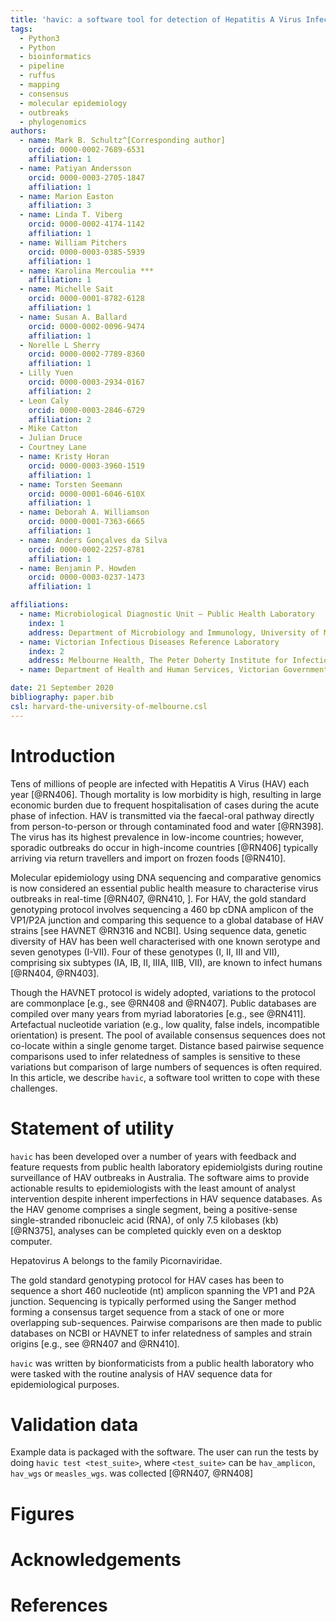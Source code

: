```yaml
---
title: 'havic: a software tool for detection of Hepatitis A Virus Infection Clusters from clinical cDNA sequences'
tags:
  - Python3
  - Python
  - bioinformatics
  - pipeline
  - ruffus
  - mapping
  - consensus
  - molecular epidemiology
  - outbreaks
  - phylogenomics
authors:
  - name: Mark B. Schultz^[Corresponding author]
    orcid: 0000-0002-7689-6531
    affiliation: 1
  - name: Patiyan Andersson
    orcid: 0000-0003-2705-1847
    affiliation: 1
  - name: Marion Easton
    affiliation: 3
  - name: Linda T. Viberg
    orcid: 0000-0002-4174-1142
    affiliation: 1
  - name: William Pitchers
    orcid: 0000-0003-0385-5939
    affiliation: 1
  - name: Karolina Mercoulia ***
    affiliation: 1
  - name: Michelle Sait
    orcid: 0000-0001-8782-6128
    affiliation: 1
  - name: Susan A. Ballard
    orcid: 0000-0002-0096-9474
    affiliation: 1
  - Norelle L Sherry
    orcid: 0000-0002-7789-8360
    affiliation: 1
  - Lilly Yuen
    orcid: 0000-0003-2934-0167
    affiliation: 2
  - Leon Caly
    orcid: 0000-0003-2846-6729
    affiliation: 2
  - Mike Catton
  - Julian Druce
  - Courtney Lane
  - name: Kristy Horan
    orcid: 0000-0003-3960-1519
    affiliation: 1
  - name: Torsten Seemann
    orcid: 0000-0001-6046-610X
    affiliation: 1
  - name: Deborah A. Williamson
    orcid: 0000-0001-7363-6665
    affiliation: 1
  - name: Anders Gonçalves da Silva
    orcid: 0000-0002-2257-8781
    affiliation: 1
  - name: Benjamin P. Howden
    orcid: 0000-0003-0237-1473
    affiliation: 1

affiliations:
  - name: Microbiological Diagnostic Unit – Public Health Laboratory
    index: 1
    address: Department of Microbiology and Immunology, University of Melbourne at The Peter Doherty Institute for Infection and Immunity, 792 Elizabeth Street, Melbourne, Victoria, Australia, 3000
  - name: Victorian Infectious Diseases Reference Laboratory
    index: 2
    address: Melbourne Health, The Peter Doherty Institute for Infection and Immunity, 792 Elizabeth Street, Melbourne, Victoria, Australia, 3000
  - name: Department of Health and Human Services, Victorian Government, Australia

date: 21 September 2020
bibliography: paper.bib
csl: harvard-the-university-of-melbourne.csl
---
```


# Introduction

Tens of millions of people are infected with Hepatitis A Virus (HAV) each year [@RN406].  Though mortality is low morbidity is high, resulting in large economic burden due to frequent hospitalisation of cases during the acute phase of infection.  HAV is transmitted via the faecal-oral pathway directly from person-to-person or through contaminated food and water [@RN398].  The virus has its highest prevalence in low-income countries; however, sporadic outbreaks do occur in high-income countries [@RN406] typically arriving via return travellers and import on frozen foods [@RN410].  

Molecular epidemiology using DNA sequencing and comparative genomics is now considered an essential public health measure to characterise virus outbreaks in real-time [@RN407, @RN410, ].  For HAV, the gold standard genotyping protocol involves sequencing a 460 bp cDNA amplicon of the VP1/P2A junction and comparing this sequence to a global database of HAV strains [see HAVNET @RN316 and NCBI].  Using sequence data, genetic diversity of HAV has been well characterised with one known serotype and seven genotypes (I-VII).  Four of these genotypes (I, II, III and VII), comprising six subtypes (IA, IB, II, IIIA, IIIB, VII), are known to infect humans [@RN404, @RN403].  

Though the HAVNET protocol is widely adopted, variations to the protocol are commonplace [e.g., see @RN408 and @RN407].  Public databases are compiled over many years from myriad laboratories [e.g., see @RN411].  Artefactual nucleotide variation (e.g., low quality, false indels, incompatible orientation) is present.  The pool of available consensus sequences does not co-locate within a single genome target.  Distance based pairwise sequence comparisons used to infer relatedness of samples is sensitive to these variations but comparison of large numbers of sequences is often required.  In this article, we describe `havic`, a software tool written to cope with these challenges.  

# Statement of utility

`havic` has been developed over a number of years with feedback and feature requests from public health laboratory epidemiolgists during routine surveillance of HAV outbreaks in Australia.  The software aims to provide actionable results to epidemiologists with the least amount of analyst intervention despite inherent imperfections in HAV sequence databases.  As the HAV genome comprises a single segment, being a positive-sense single-stranded ribonucleic acid (RNA), of only 7.5 kilobases (kb) [@RN375], analyses can be completed quickly even on a desktop computer.



Hepatovirus A belongs to the family Picornaviridae.  

The gold standard genotyping protocol for HAV cases  has been to sequence a short 460 nucleotide (nt) amplicon spanning the VP1 and P2A junction.  Sequencing is typically performed using the Sanger method forming a consensus target sequence from a stack of one or more overlapping sub-sequences.  Pairwise comparisons are then made to public databases on NCBI or HAVNET to infer relatedness of samples and strain origins [e.g., see @RN407 and @RN410].    


`havic` was written by bionformaticists from a public health laboratory who were tasked with the routine analysis of HAV sequence data for epidemiological purposes.  


# Validation data

Example data is packaged with the software.  The user can run the tests by doing `havic test <test_suite>`, where `<test_suite>` can be `hav_amplicon`, `hav_wgs` or `measles_wgs`.  was collected [@RN407, @RN408]

# Figures


# Acknowledgements


# References


